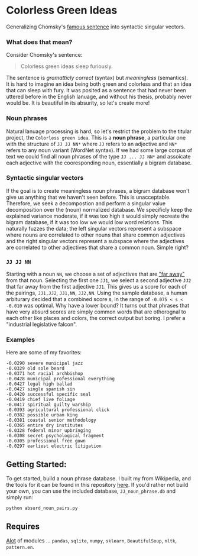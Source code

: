 Colorless Green Ideas
=====================

Generalizing Chomsky's [famous sentence](http://en.wikipedia.org/wiki/Colorless_green_ideas_sleep_furiously) into syntactic singular vectors. 

### What does that mean? 

Consider Chomsky's sentence:

> Colorless green ideas sleep furiously.

The sentence is _gramatticly correct_ (syntax) but _meaningless_ (semantics). 
It is hard to imagine an idea being both green and colorless and that an idea that can sleep with fury.
It was posited as a sentence that had never been uttered before in the English lanuage, and without his thesis, probably never would be.
It is beautiful in its absurity, so let's create more!

### Noun phrases

Natural lanuage processing is hard, so let's restrict the problem to the titular project, the `Colorless green idea`. 
This is a **noun phrase**, a particular one with the structure of `JJ JJ NN*` where `JJ` refers to an adjective and `NN*` refers to any noun variant (WordNet syntax).
If we had some large corpus of text we could find all noun phrases of the type `JJ ... JJ NN*` and assoicate each adjective with the cooresponding noun, essentially a bigram database.

### Syntactic singular vectors

If the goal is to create meaningless noun phrases, a bigram database won't give us anything that we haven't seen before.
This is unacceptable.
Therefore, we seek a decompostion and perform a singular value decomposition over the (noun) normalized database.
We specificly keep the explained variance moderate, if it was too high it would simply recreate the bigram database, if it was too low we would low word relations.
This naturally fuzzes the data; the left singular vectors represent a subspace where nouns are correlated to other nouns that share common adjectives and the right singular vectors represent a subspace where the adjectives are correlated to other adjectives that share a common noun.
Simple right?

### `JJ JJ NN`

Starting with a noun `NN`, we choose a set of adjectives that are ["far away"](http://mathworld.wolfram.com/L2-Norm.html) from that noun. 
Selecting the first one `JJ1`, we select a second adjective `JJ2` that far away from the first adjective `JJ1`.
This gives us a score for each of the pairings, `JJ1,JJ2`, `JJ1,NN`, `JJ2,NN`. 
Using the sample database, a human arbiturary decided that a combined score s, in the range of `-0.075 < s < -0.010` was optimal.
Why have a lower bound?
It turns out that phrases that have very absurd scores are simply common words that are othorognal to each other like places and colors, the correct output but boring. 
I prefer a "industrial legislative falcon".

### Examples

Here are some of my favorites:

````
-0.0290 severe municipal jazz
-0.0329 old sole beard      
-0.0371 hot racial archbishop
-0.0428 municipal professional everything
-0.0427 legal high ballad   
-0.0427 single spanish sin  
-0.0420 successful specific seal
-0.0419 chief live foliage  
-0.0417 spiritual guilty warship
-0.0393 agricultural professional click
-0.0382 possible urban king 
-0.0381 coastal senior methodology
-0.0365 entire dry institutes
-0.0328 federal minor upbringing
-0.0308 secret psychological fragment
-0.0305 professional free gown
-0.0297 earliest electric litigation
````

## Getting Started:

To get started, build a noun phrase database. 
I built my from Wikipedia, and the tools for it can be found in this repository [here](wiki_dump/).
If you'd rather not build your own, you can use the included database, `JJ_noun_phrase.db` and simply run:

    python absurd_noun_pairs.py

## Requires

[Alot](http://hyperboleandahalf.blogspot.com/2010/04/alot-is-better-than-you-at-everything.html) of modules ... `pandas`, `sqlite`, `numpy`, `sklearn`, `BeautifulSoup`, `nltk`, `pattern.en`.